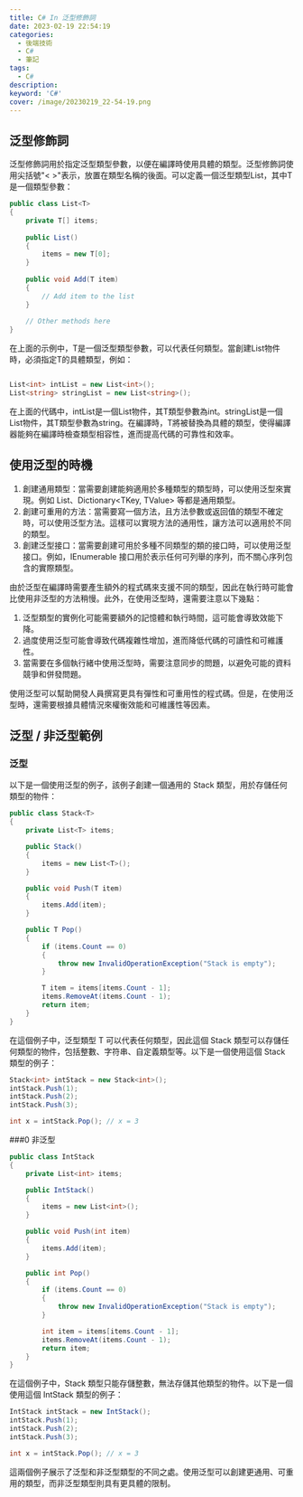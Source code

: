 ```yaml
---
title: C# In 泛型修飾詞
date: 2023-02-19 22:54:19
categories: 
  - 後端技術
  - C# 
  - 筆記
tags: 
  - C#
description:
keyword: 'C#'
cover: /image/20230219_22-54-19.png
---
```


## 泛型修飾詞 
泛型修飾詞用於指定泛型類型參數，以便在編譯時使用具體的類型。泛型修飾詞使用尖括號"< >"表示，放置在類型名稱的後面。可以定義一個泛型類型List，其中T是一個類型參數：
```cs
public class List<T>
{
    private T[] items;
    
    public List()
    {
        items = new T[0];
    }
    
    public void Add(T item)
    {
        // Add item to the list
    }
    
    // Other methods here
}

```
在上面的示例中，T是一個泛型類型參數，可以代表任何類型。當創建List物件時，必須指定T的具體類型，例如：
```cs

List<int> intList = new List<int>();
List<string> stringList = new List<string>();

```
在上面的代碼中，intList是一個List物件，其T類型參數為int。stringList是一個List物件，其T類型參數為string。在編譯時，T將被替換為具體的類型，使得編譯器能夠在編譯時檢查類型相容性，進而提高代碼的可靠性和效率。


## 使用泛型的時機
1. 創建通用類型：當需要創建能夠適用於多種類型的類型時，可以使用泛型來實現。例如 List<T>、Dictionary<TKey, TValue> 等都是通用類型。
2. 創建可重用的方法：當需要寫一個方法，且方法參數或返回值的類型不確定時，可以使用泛型方法。這樣可以實現方法的通用性，讓方法可以適用於不同的類型。
3. 創建泛型接口：當需要創建可用於多種不同類型的類的接口時，可以使用泛型接口。例如，IEnumerable<T> 接口用於表示任何可列舉的序列，而不關心序列包含的實際類型。

由於泛型在編譯時需要產生額外的程式碼來支援不同的類型，因此在執行時可能會比使用非泛型的方法稍慢。此外，在使用泛型時，還需要注意以下幾點：

1. 泛型類型的實例化可能需要額外的記憶體和執行時間，這可能會導致效能下降。
2. 過度使用泛型可能會導致代碼複雜性增加，進而降低代碼的可讀性和可維護性。
3. 當需要在多個執行緒中使用泛型時，需要注意同步的問題，以避免可能的資料競爭和併發問題。

使用泛型可以幫助開發人員撰寫更具有彈性和可重用性的程式碼。但是，在使用泛型時，還需要根據具體情況來權衡效能和可維護性等因素。


## 泛型 / 非泛型範例

### 泛型
以下是一個使用泛型的例子，該例子創建一個通用的 Stack<T> 類型，用於存儲任何類型的物件：
```cs
public class Stack<T>
{
    private List<T> items;

    public Stack()
    {
        items = new List<T>();
    }

    public void Push(T item)
    {
        items.Add(item);
    }

    public T Pop()
    {
        if (items.Count == 0)
        {
            throw new InvalidOperationException("Stack is empty");
        }

        T item = items[items.Count - 1];
        items.RemoveAt(items.Count - 1);
        return item;
    }
}

```
在這個例子中，泛型類型 T 可以代表任何類型，因此這個 Stack<T> 類型可以存儲任何類型的物件，包括整數、字符串、自定義類型等。以下是一個使用這個 Stack<T> 類型的例子：
```cs
Stack<int> intStack = new Stack<int>();
intStack.Push(1);
intStack.Push(2);
intStack.Push(3);

int x = intStack.Pop(); // x = 3

```

###0 非泛型
```cs
public class IntStack
{
    private List<int> items;

    public IntStack()
    {
        items = new List<int>();
    }

    public void Push(int item)
    {
        items.Add(item);
    }

    public int Pop()
    {
        if (items.Count == 0)
        {
            throw new InvalidOperationException("Stack is empty");
        }

        int item = items[items.Count - 1];
        items.RemoveAt(items.Count - 1);
        return item;
    }
}

```
在這個例子中，Stack 類型只能存儲整數，無法存儲其他類型的物件。以下是一個使用這個 IntStack 類型的例子：
```cs
IntStack intStack = new IntStack();
intStack.Push(1);
intStack.Push(2);
intStack.Push(3);

int x = intStack.Pop(); // x = 3

```
這兩個例子展示了泛型和非泛型類型的不同之處。使用泛型可以創建更通用、可重用的類型，而非泛型類型則具有更具體的限制。